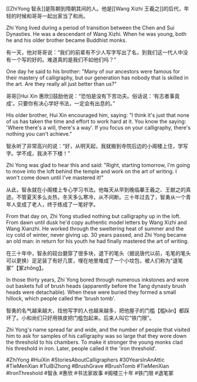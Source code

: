 [[ZhiYong 智永]]是陈朝到隋朝其间的人。他是[[Wang Xizhi 王羲之]]的后代，年轻的时候和哥哥一起出家当了和尚。

Zhi Yong lived during a period of transition between the Chen and Sui Dynasties. He was a descendant of Wang Xizhi. When he was young, both he and his older brother became Buddhist monks. 

有一天，他对哥哥说：“我们的前辈有不少人写字写出了名，到我们这一代人中没有一个写的好的。难道真的是我们不如他们吗？”

One day he said to his brother: "Many of our ancestors were famous for their mastery of calligraphy, but our generation has nobody that is skilled in the art. Are they really all just better than us?"

哥哥[[Hui Xin 惠欣]]鼓励他说：“恐怕是没有下苦功夫。俗话说：‘有志者事竟成’。只要你有决心学好书法，一定会有出息的。”

His older brother, Hui Xin encouraged him, saying: "I think it's just that none of us has taken the time and effort to work hard at it. You know the saying: 'Where there's a will, there's a way'. If you focus on your calligraphy, there's nothing you can't achieve."

智永听了非常高兴的说：“好，从明天起，我就搬到寺院后边的小阁楼上住，学写字。学不成，我决不下楼！”

Zhi Yong was glad to hear this and said: "Right, starting tomorrow, I'm going to move into the loft behind the temple and work on the art of writing. I won't come down until I've mastered it!"

从此，智永就在小阁楼上专心学习书法。他每天从早到晚临摹王羲之、王献之的真迹。不管夏天多么炎热，冬天多么寒冷，从不间断。三十年过去了，智勇从一个青年人变成了老人，终于练成了一笔好字。

From that day on, Zhi Yong studied nothing but calligraphy up in the loft. From dawn until dusk he'd copy authentic model letters by Wang Xizhi and Wang Xianzhi. He worked through the sweltering heat of summer and the icy cold of winter, never giving up. 30 years passed, and Zhi Yong became an old man: in return for his youth he had finally mastered the art of writing.

在三十年中，智永的砚台磨穿了很多块，退下的笔头（据说唐代以前，毛笔的笔头可以更换）足足装了有好几筐，埋在地里堆成了一个小坟包，被人们称为“退笔冢”【冢zhǒng】。

In those thirty years, Zhi Yong bored through numerous inkstones and wore out baskets full of brush heads (apparently before the Tang dynasty brush heads were detachable). When these were buried they formed a small hillock, which people called the 'brush tomb'.

智勇的名气越来越大，找他写字的人也越来越多，把他屋子的门槛【槛kǎn】都踩坏了。小和尚们只好用铁皮把门槛包起来。后来人叫它“铁门限”。

Zhi Yong's name spread far and wide, and the number of people that visited him to ask for samples of his calligraphy was so large that they wore down the threshold to his chambers. To make it stronger the young monks clad his threshold in iron. Later, people called it the 'iron threshold'. 

#ZhiYong #HuiXin #StoriesAboutCalligraphers  #30YearsInAnAttic #TieMenXian #TuiBiZhong #BrushGrave
#BrushTomb #TieMenXian #IronThreshold #智永 #惠欣 #书法家故事 #阁楼三十年 #铁门限 #退笔冢 